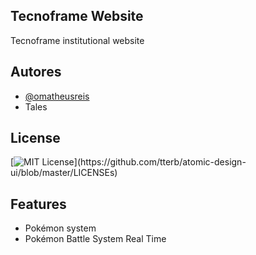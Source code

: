 
## Tecnoframe Website


Tecnoframe institutional website


## Autores

- [@omatheusreis](https://www.github.com/omatheusreis)
- Tales


## License

[![MIT License](https://img.shields.io/apm/l/atomic-design-ui.svg?)](https://github.com/tterb/atomic-design-ui/blob/master/LICENSEs)


## Features

- Pokémon system
- Pokémon Battle System Real Time

